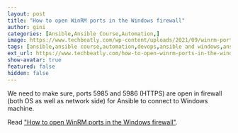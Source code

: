 ```yaml
---
layout: post
title: "How to open WinRM ports in the Windows firewall"
author: gini
categories: [Ansible,Ansible Course,Automation,]
image: https://www.techbeatly.com/wp-content/uploads/2021/09/winrm-ports-windows-firewall-2-1024x683.png
tags: [ansible,ansible course,automation,devops,ansible and windows,ansible windows,ansible windows automation,ansible windows configuration,ansible windows guide,ansible windows reboot,ansible winrm,windows and ansible,windows remote management,winrm ports,]
ext_url: https://www.techbeatly.com/how-to-open-winrm-ports-in-the-windows-firewall/
show-avatar: true
featured: false
hidden: false
---
```


We need to make sure, ports 5985 and 5986 (HTTPS) are open in firewall (both OS as well as network side) for Ansible to connect to Windows machine.

Read ["How to open WinRM ports in the Windows firewall"](https://www.techbeatly.com/how-to-open-winrm-ports-in-the-windows-firewall/).